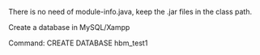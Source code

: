 <p>There is no need of module-info.java, keep the .jar files in the class path.</p>

<p>Create a database in MySQL/Xampp</p>
<p>Command: CREATE DATABASE hbm_test1</p>
